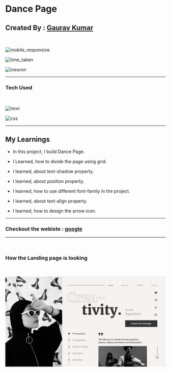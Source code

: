 # Dance Page


## Created By : [Gaurav Kumar](https://www.google.com)

</br>

![mobile_responsive](https://img.shields.io/badge/Mobile%20Responsive-No-yellowgreen)

![time_taken](https://img.shields.io/badge/Time%20Taken-8--9%20hours-red)

![ineuron](https://img.shields.io/badge/Ineuron-Javascript%20Full%20Stack%20Web%20Developer%20Bootcamp-orange)

***

### Tech Used
<br>

![html](https://camo.githubusercontent.com/5bcb7cda967deb354d2abb58d21c13144d67ddbb706201f1541de2ffd4e2f46b/68747470733a2f2f696d672e736869656c64732e696f2f62616467652f68746d6c2d3336373041303f7374796c653d666f722d7468652d6261646765266c6f676f3d68746d6c35266c6f676f436f6c6f723d7768697465)

![css](https://camo.githubusercontent.com/e7cb3fc3ebe0810ae2e44dd335f0b12714a39fc6de9d883d213b5cfbfa9a2b02/68747470733a2f2f696d672e736869656c64732e696f2f62616467652f4353532d2532333465613934622e7376673f7374796c653d666f722d7468652d6261646765266c6f676f3d63737333266c6f676f436f6c6f723d7768697465)

***

## My Learnings

- In this project, I build Dance Page.

- I Learned, how to divide the page using grid.

- I learned, about text-shadow property.

- I learned, about position property.

- I learned, how to use different font-family in the project. 

- I learned, about text-align property.

- I learned, how to design the arrow icon. 


***

### Checkout the webiste : [google](https://www.google.com)

***
<br>

### How the Landing page is looking

<br/>

![landing_page](./14.png)